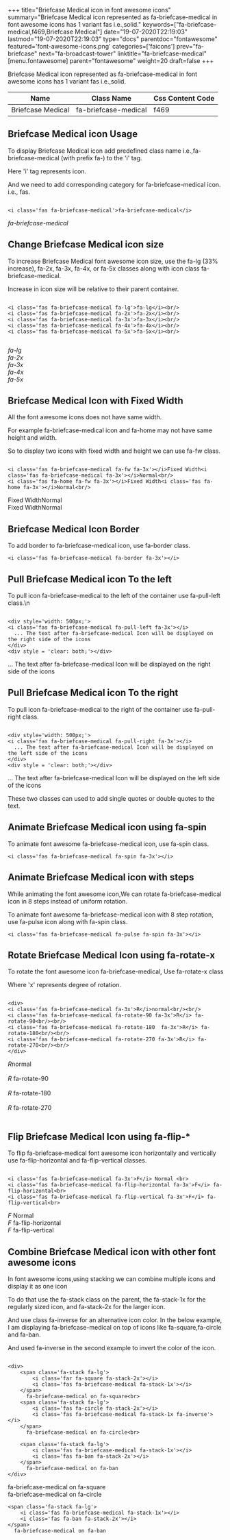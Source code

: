 +++
title="Briefcase Medical icon in font awesome icons"
summary="Briefcase Medical icon represented as fa-briefcase-medical in font awesome icons has 1 variant fas i.e.,solid."
keywords=["fa-briefcase-medical,f469,Briefcase Medical"]
date="19-07-2020T22:19:03"
lastmod="19-07-2020T22:19:03"
type="docs"
parentdoc="fontawesome"
featured='font-awesome-icons.png'
categories=['faicons']
prev="fa-briefcase"
next="fa-broadcast-tower"
linktitle="fa-briefcase-medical"
[menu.fontawesome]
parent="fontawesome"
weight=20
draft=false
+++


Briefcase Medical icon represented as fa-briefcase-medical in font awesome icons has 1 variant fas i.e.,solid.

<div class='table-responsive'><table class='table'><thead><tr><th>Name</th><th>Class Name</th><th>Css Content Code</th></tr></thead><tbody><tr><td>Briefcase Medical</td><td>fa-briefcase-medical</td><td>f469</td></tr></tbody></table></div>



## Briefcase Medical icon Usage

To display Briefcase Medical icon add predefined class name i.e.,fa-briefcase-medical (with prefix fa-) to the 'i' tag.

Here 'i' tag represents icon.

And we need to add corresponding category for fa-briefcase-medical icon. i.e., fas.


```

<i class='fas fa-briefcase-medical'>fa-briefcase-medical</i>
```

<i class='fas fa-briefcase-medical'>fa-briefcase-medical</i>




## Change Briefcase Medical icon size
To increase Briefcase Medical font awesome icon size, use the fa-lg (33% increase), fa-2x, fa-3x, fa-4x, or fa-5x classes along with icon class fa-briefcase-medical.

Increase in icon size will be relative to their parent container. 

```

<i class='fas fa-briefcase-medical fa-lg'>fa-lg</i><br/>
<i class='fas fa-briefcase-medical fa-2x'>fa-2x</i><br/>
<i class='fas fa-briefcase-medical fa-3x'>fa-3x</i><br/>
<i class='fas fa-briefcase-medical fa-4x'>fa-4x</i><br/>
<i class='fas fa-briefcase-medical fa-5x'>fa-5x</i><br/>
            
```

<i class='fas fa-briefcase-medical fa-lg'>fa-lg</i><br/>
<i class='fas fa-briefcase-medical fa-2x'>fa-2x</i><br/>
<i class='fas fa-briefcase-medical fa-3x'>fa-3x</i><br/>
<i class='fas fa-briefcase-medical fa-4x'>fa-4x</i><br/>
<i class='fas fa-briefcase-medical fa-5x'>fa-5x</i><br/>
            



## Briefcase Medical Icon with Fixed Width 

All the font awesome icons does not have same width.

For example fa-briefcase-medical icon and fa-home may not have same height and width.

So to display two icons with fixed width and height we can use fa-fw class.


```

<i class='fas fa-briefcase-medical fa-fw fa-3x'></i>Fixed Width<i class='fas fa-briefcase-medical fa-3x'></i>Normal<br/>
<i class='fas fa-home fa-fw fa-3x'></i>Fixed Width<i class='fas fa-home fa-3x'></i>Normal<br/>
```

<i class='fas fa-briefcase-medical fa-fw fa-3x'></i>Fixed Width<i class='fas fa-briefcase-medical fa-3x'></i>Normal<br/>
<i class='fas fa-home fa-fw fa-3x'></i>Fixed Width<i class='fas fa-home fa-3x'></i>Normal<br/>



## Briefcase Medical Icon Border 

To add border to fa-briefcase-medical icon, use fa-border class.


```
<i class='fas fa-briefcase-medical fa-border fa-3x'></i>

```
<i class='fas fa-briefcase-medical fa-border fa-3x'></i>





## Pull Briefcase Medical icon To the left

To pull icon fa-briefcase-medical to the left of the container use fa-pull-left class.\n

```

<div style='width: 500px;'>
<i class='fas fa-briefcase-medical fa-pull-left fa-3x'></i>
  ... The text after fa-briefcase-medical Icon will be displayed on the right side of the icons
</div>
<div style = 'clear: both;'></div>
```

<div style='width: 500px;'>
<i class='fas fa-briefcase-medical fa-pull-left fa-3x'></i>
  ... The text after fa-briefcase-medical Icon will be displayed on the right side of the icons
</div>
<div style = 'clear: both;'></div>




## Pull Briefcase Medical icon To the right
To pull icon fa-briefcase-medical to the right of the container use fa-pull-right class.

```

<div style='width: 500px;'>
<i class='fas fa-briefcase-medical fa-pull-right fa-3x'></i>
  ... The text after fa-briefcase-medical Icon will be displayed on the left side of the icons
</div>
<div style = 'clear: both;'></div>
```

<div style='width: 500px;'>
<i class='fas fa-briefcase-medical fa-pull-right fa-3x'></i>
  ... The text after fa-briefcase-medical Icon will be displayed on the left side of the icons
</div>
<div style = 'clear: both;'></div>

These two classes can used to add single quotes or double quotes to the text.


## Animate Briefcase Medical icon using fa-spin
To animate font awesome fa-briefcase-medical icon, use fa-spin class.

```
<i class='fas fa-briefcase-medical fa-spin fa-3x'></i>
```
<i class='fas fa-briefcase-medical fa-spin fa-3x'></i>




## Animate Briefcase Medical icon with steps
While animating the font awesome icon,We can rotate fa-briefcase-medical icon in 8 steps instead of uniform rotation.

To animate font awesome fa-briefcase-medical icon with 8 step rotation, use fa-pulse icon along with fa-spin class.


```
<i class='fas fa-briefcase-medical fa-pulse fa-spin fa-3x'></i>

```
<i class='fas fa-briefcase-medical fa-pulse fa-spin fa-3x'></i>





## Rotate Briefcase Medical Icon using fa-rotate-x
To rotate the font awesome icon fa-briefcase-medical, Use fa-rotate-x class

Where 'x' represents degree of rotation.


```

<div>
<i class='fas fa-briefcase-medical fa-3x'>R</i>normal<br/><br/>
<i class='fas fa-briefcase-medical fa-rotate-90 fa-3x'>R</i> fa-rotate-90<br/><br/> 
<i class='fas fa-briefcase-medical fa-rotate-180  fa-3x'>R</i> fa-rotate-180<br/><br/> 
<i class='fas fa-briefcase-medical fa-rotate-270 fa-3x'>R</i> fa-rotate-270<br/><br/>
</div>
```

<div>
<i class='fas fa-briefcase-medical fa-3x'>R</i>normal<br/><br/>
<i class='fas fa-briefcase-medical fa-rotate-90 fa-3x'>R</i> fa-rotate-90<br/><br/> 
<i class='fas fa-briefcase-medical fa-rotate-180  fa-3x'>R</i> fa-rotate-180<br/><br/> 
<i class='fas fa-briefcase-medical fa-rotate-270 fa-3x'>R</i> fa-rotate-270<br/><br/>
</div>




## Flip Briefcase Medical Icon using fa-flip-*
To flip fa-briefcase-medical font awesome icon horizontally and vertically use fa-flip-horizontal and fa-flip-vertical classes. 

```

<i class='fas fa-briefcase-medical fa-3x'>F</i> Normal <br>
<i class='fas fa-briefcase-medical fa-flip-horizontal fa-3x'>F</i> fa-flip-horizontal<br>
<i class='fas fa-briefcase-medical fa-flip-vertical fa-3x'>F</i> fa-flip-vertical<br>
```

<i class='fas fa-briefcase-medical fa-3x'>F</i> Normal <br>
<i class='fas fa-briefcase-medical fa-flip-horizontal fa-3x'>F</i> fa-flip-horizontal<br>
<i class='fas fa-briefcase-medical fa-flip-vertical fa-3x'>F</i> fa-flip-vertical<br>




## Combine Briefcase Medical icon with other font awesome icons
In font awesome icons,using stacking we can combine multiple icons and display it as one icon 

To do that use the fa-stack class on the parent, the fa-stack-1x for the regularly sized icon, and fa-stack-2x for the larger icon.

And use class fa-inverse for an alternative icon color. 
In the below example, I am displaying fa-briefcase-medical on top of icons like fa-square,fa-circle and fa-ban.

And used fa-inverse in the second example to invert the color of the icon.

```

<div>
    <span class='fa-stack fa-lg'>
        <i class='far fa-square fa-stack-2x'></i>
        <i class='fas fa-briefcase-medical fa-stack-1x'></i>
    </span>
      fa-briefcase-medical on fa-square<br>
    <span class='fa-stack fa-lg'>
        <i class='fas fa-circle fa-stack-2x'></i>
        <i class='fas fa-briefcase-medical fa-stack-1x fa-inverse'></i>
    </span>
      fa-briefcase-medical on fa-circle<br>

    <span class='fa-stack fa-lg'>
        <i class='fas fa-briefcase-medical fa-stack-1x'></i>
        <i class='fas fa-ban fa-stack-2x'></i>
    </span>
      fa-briefcase-medical on fa-ban
</div>
```

<div>
    <span class='fa-stack fa-lg'>
        <i class='far fa-square fa-stack-2x'></i>
        <i class='fas fa-briefcase-medical fa-stack-1x'></i>
    </span>
      fa-briefcase-medical on fa-square<br>
    <span class='fa-stack fa-lg'>
        <i class='fas fa-circle fa-stack-2x'></i>
        <i class='fas fa-briefcase-medical fa-stack-1x fa-inverse'></i>
    </span>
      fa-briefcase-medical on fa-circle<br>

    <span class='fa-stack fa-lg'>
        <i class='fas fa-briefcase-medical fa-stack-1x'></i>
        <i class='fas fa-ban fa-stack-2x'></i>
    </span>
      fa-briefcase-medical on fa-ban
</div>






